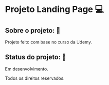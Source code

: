 # Projeto Landing Page :computer:

## Sobre o projeto: :page_facing_up:

Projeto feito com base no curso da Udemy.


##  Status do projeto: :wrench:

Em desenvolvimento.


Todos os direitos reservados.
